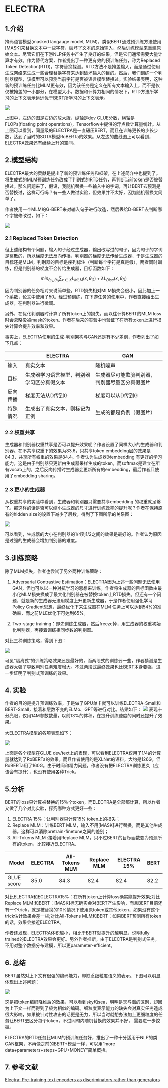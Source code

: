 # ELECTRA
## 1.介绍

掩码语言模型(masked langauge model, MLM)，类似BERT通过预训练方法使用[MASK]来替换文本中一些字符，破坏了文本的原始输入，然后训练模型来重建原始文本。尽管它们在下游NLP任务中产生了良好的结果，但是它们通常需要大量计算才有效。作为替代方案，作者提出了一种更有效的预训练任务，称为Replaced Token Detection(RTD)，字符替换探测。RTD方法不是掩盖输入，而是通过使用生成网络来生成一些合理替换字符来达到破坏输入的目的。然后，我们训练一个判别器模型，该模型可以预测当前字符是否被语言模型替换过。实验结果表明，这种新的预训练任务比MLM更有效，因为该任务是定义在所有文本输入上，而不是仅仅被掩盖的一小部分，在模型大小，数据和计算力相同的情况下，RTD方法所学习的上下文表示远远优于BERT所学习的上下文表示。

![](../../images/pretrain_model/electra/electra_glue.png)

上图中，左边的图是右边的放大版，纵轴是dev GLUE分数，横轴是FLOPs(floating point operations)，Tensorflow中提供的浮点数计算量统计。从上图可以看到，同量级的ELECTRA是一直碾压BERT，而且在训练更长的步长步数，达到了当时的SOTA模型RoBERTa的效果。从左边的曲线图上可以看到，ELECTRA效果还有继续上升的空间。

## 2.模型结构

ELECTRA最大的贡献是提出了新的预训练任务和框架，在上述简介中也提到了。将生成式的MLM预训练任务改成了判别式的RTD任务，再判断当前token是否被替换过。那么问题来了，假设，我随机替换一些输入中的字词，再让BERT去预测是否替换过，这样可行吗？有一些人做过实验，但效果并不太好，因为随机替换太简单了。

作者使用一个MLM的G-BERT来对输入句子进行改造，然后丢给D-BERT去判断哪个字被修改过，如下：

![](../../images/pretrain_model/electra/electra.png)


### 2.1 Replaced Token Detection

但上述结构有个问题，输入句子经过生成器，输出改写过的句子，因为句子的字词是离散的，所以梯度无法反向传播，判别器的梯度无法传给生成器，于是生成器的目标还是MLM，判别器的目标是序列标注（判断每个字符是真是假），两者同时训练，但是判别器的梯度不会传给生成器，目标函数如下：

$$min_{\theta_{G},\theta_{D}} \sum_{x \in X} L_{MLM}(x,\theta_{G})+\lambda L_{Disc}(x,\theta_{D})$$


因为判别器的任务相对来说简单些，RTD损失相对MLM损失会很小，因此加上一个系数，论文中使用了50。经过预训练，在下游任务的使用中，作者直接给出生成器，在判别器进行微调。

另外，在优化判别器时计算了所有token上的损失，而以往计算BERT的MLM loss时会忽略没被mask的token。作者在后来的实验中也验证了在所有token上进行损失计算会提升效率和效果。

事实上，ELECTRA使用的生成-判别架构与GAN还是有不少差别，作者列出了如下几点：

||ELECTRA|GAN|
|----|----|----|
|输入|真实文本|随机噪声|
|目标|生成器学习语言模型，判别器学习区分真假文本|生成器尽可能欺骗判别器，判别器尽量区分真假图片|
|反向传播|梯度无法从D传到G|梯度可以从D传到G|
|特殊情况|生成出了真实文本，则标记为正例|生成的都是负例（假图片）|

### 2.2 权重共享

生成器和判别器权重共享是否可以提升效果呢？作者设置了同样大小的生成器和判别器。在不共享权重下的效果为83.6，只共享token embedding层的效果是84.3，共享所有权重的效果是84.4。作者认为生成器对embedding 有更好的学习能力，这是由于判别器只更新由生成器采样生成的token，而softmax是建立在所有vocab上的，之后反向传播时生成器会更新所有的embedding，最后作者只使用了embedding sharing。

### 2.3 更小的生成器

从权重共享的实验中看到，生成器和判别器只需要共享embedding 的权重就足够了。那这样的话是否可以缩小生成器的尺寸进行训练效率的提升呢？作者在保持原有的hidden size的设置下减少了层数，得到了下图所示的关系图：

![](../../images/pretrain_model/electra/electra_generator.png)

可以看到，生成器的大小在判别器的1/4到1/2之间的效果是最好的。作者认为原因是过强的生成器会增加判别器的难度。

## 3.训练策略

除了MLM损失，作者也尝试了另外两种训练策略：

1. Adversarial Contrastive Estimation：ELECTRA因为上述一些问题无法使用GAN，但也可以以一种对抗学习的思想来训练。作者将生成器的目标函数由最小化MLM损失换成了最大化判别器在被替换token上RTD损失。但还有一个问题，就是新的生成器无法用梯度上升更新生成器，于是作者使用强化学习Policy Gradient思想，最终优化下来生成器在MLM 任务上可以达到54%的准确率，而之前MLE优化下可达到65%。

2. Two-stage training：即先训练生成器，然后freeze掉，用生成器的权重初始化判别器，再接着训练相同步数的判别器。

对比三种训练策略，得到下图：

![](../../images/pretrain_model/electra/electra_training.png)

可见“隔离式”的训练策略效果还是最好的，而两段式的训练弱一些，作者猜测是生成器太强了导致判别任务难度增大。不过两段式最终效果也比BERT本身要强，进一步证明了判别式预训练的效果。

## 4. 实验

作者的目的是提升预训练效率，于是做了GPU单卡就可以训练ELECTRA-Small和BERT-Small，接着和层数不变的ELMo、GPT等进行对比。结果如下：
![](../../images/pretrain_model/electra/experiment1.png)
表现十分亮眼，仅用14M参数数量，以前13%的体积，在提升训练速度的同时还提升了效果。

大ELECTRA模型的各项表现如下：

![](../../images/pretrain_model/electra/experiment2.png)

上面是各个模型在GLUE dev/text上的表现，可以看到ELECTRA仅用了1/4的计算量就达到了RoBERTa的效果。而且作者使用的是XLNet的语料，大约是126G，但RoBERTa用了160G。由于时间和精力问题，作者没有把ELECTRA训练更久（应该会有提升），也没有使用各种Trick。

## 5.分析

BERT的loss只计算被替换的15%个token，而ELECTRA是全部都计算，所以作者又做了几个对比实验，探究哪种方式更好一些：

1. ELECTRA 15%：让判别器只计算15% token上的损失；
2. Replace MLM：训练BERT MLM，输入不用[MASK]进行替换，而是其他生成器。这样可以消除pretrain-finetune之间的差别；
3. All-Tokens MLM :接着用Replace MLM，只不过BERT的目标函数变为预测所有的token，比较接近ELECTRA。


|Model|ELECTRA|All-Tokens MLM|Replace MLM|ELECTRA 15%|BERT|
|----|----|----|----|----|----|
|GLUE score|85.0|84.3|82.4|82.4|82.2|

对比ELECTRA和ECLECTRA15%：在所有token上计算loss确实能提升效果;对比Replace MLM 和BERT：[MASK]标志确实会对BERT产生影响，而且BERT目前还有一个trick，就是被替换的10%情况下使用原token或其他token，如果没有这个trick估计效果会差一些;对比All-Tokens MLM和BERT：如果BERT预测所有token的话，效果会接近ELECTRA。


作者还发现，ELECTRA体积越小，相比于BERT就提升的越明显，说明fully trained的ELECTRA效果会更好。另外作者推断，由于ELECTRA是判别式任务，不用对整个数据分布建模，所以更parameter-efficient。

## 6. 总结
BERT虽然对上下文有很强的编码能力，却缺乏细粒度语义的表示。下图可以明显体现出上述问题：

![](../../images/pretrain_model/electra/bert_cons.png)

这是把token编码降维后的效果，可以看到sky和sea，明明是天与海的区别，却因为上下文一样而得到了极为相似的编码。细粒度表示能力的缺失会对真实任务造成很大影响，如果被针对性攻击的话更是无力，所以当时就想办法加上更细粒度的任务让BERT去区分每个token，不过同句内随机替换的效果并不好， 需要进一步挖掘。

ELECTRA的RTD任务比MLM的预训练任务好，推出了一种十分适用于NLP的类GAN框架，不再像之前的BERT+模型一样，可以用“more data+parameters+steps+GPU+MONEY”简单概括。

## 7. 参考文献

[Electra: Pre-training text encoders as discriminators rather than generators](https://arxiv.org/abs/2003.10555)







